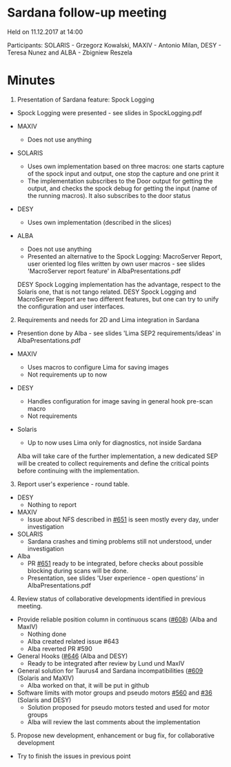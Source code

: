 # Sardana follow-up meeting
Held on 11.12.2017 at 14:00

Participants: SOLARIS - Grzegorz Kowalski, MAXIV - Antonio Milan,
              DESY - Teresa Nunez and ALBA - Zbigniew Reszela

# Minutes

1. Presentation of Sardana feature: Spock Logging

* Spock Logging were presented - see slides in SpockLogging.pdf
* MAXIV
  * Does not use anything 
* SOLARIS
  * Uses own implementation based on three macros: one starts capture of
    the spock input and output, one stop the capture and one print it
  * The implementation subscribes to the Door output for getting the output,
    and checks the spock debug for getting the input (name of the running
    macros). It also subscribes to the door status
* DESY
  * Uses own implementation (described in the slices)
* ALBA
  * Does not use anything
  * Presented an alternative to the Spock Logging: MacroServer Report,
    user oriented log files written by own user macros - see slides
    'MacroServer report feature' in AlbaPresentations.pdf

  DESY Spock Logging implementation has the advantage, respect to the
  Solaris one, that is not tango related.
  DESY Spock Logging and MacroServer Report are two different features,
  but one can try to unify the configuration and user interfaces.
  
2. Requirements and needs for 2D and Lima integration in Sardana

* Presention done by Alba -  see slides 'Lima SEP2 requirements/ideas'
  in AlbaPresentations.pdf
* MAXIV
  * Uses macros to configure Lima for saving images
  * Not requirements up to now
* DESY
  * Handles configuration for image saving in general hook pre-scan macro
  * Not requirements
* Solaris
  * Up to now uses Lima only for diagnostics, not inside Sardana

  Alba will take care of the further implementation, a new dedicated SEP will
  be created to collect requirements and define the critical points before
  continuing with the implementation.

3. Report user's experience - round table.

* DESY
  * Nothing to report
* MAXIV
  * Issue about NFS described in
  [#651](https://github.com/sardana-org/sardana/pull/651) is seen mostly
  every day, under investigation
* SOLARIS
  * Sardana crashes and timing problems still not understood, under
  investigation
* Alba
  * PR [#651](https://github.com/sardana-org/sardana/pull/651) ready to be
   integrated, before checks about possible blocking during scans will be done.
  * Presentation, see slides 'User experience - open questions' in
    AlbaPresentations.pdf

4. Review status of collaborative developments identified in previous meeting.
* Provide reliable position column in continuous scans
  ([#608](https://github.com/sardana-org/sardana/issues/608)) (Alba and MaxIV)
  * Nothing done
  * Alba created related issue #643
  * Alba reverted PR #590
* General Hooks ([#646](https://github.com/sardana-org/sardana/pull/646)
  (Alba and DESY)
  * Ready to be integrated after review by Lund und MaxIV
* General solution for Taurus4 and Sardana incompatibilities
  ([#609](https://github.com/sardana-org/sardana/issues/609) (Solaris and MaXIV)
  * Alba worked on that, it will be put in github
* Software limits with motor groups and pseudo motors
  [#560](https://github.com/sardana-org/sardana/issues/560)
  and [#36](https://github.com/sardana-org/sardana/issues/36) (Solaris and DESY)
  * Solution proposed for pseudo motors tested and used for motor groups
  * Alba will review the last comments about the implementation

5. Propose new development, enhancement or bug fix, for collaborative development
* Try to finish the issues in previous point

